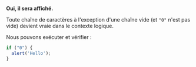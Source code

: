 **Oui, il sera affiché.**

Toute chaîne de caractères à l'exception d'une chaîne vide (et `"0"` n'est pas vide) devient vraie dans le contexte logique.

Nous pouvons exécuter et vérifier :

```js run
if ("0") {
  alert('Hello');
}
```